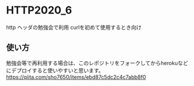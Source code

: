 # HTTP2020_6
http ヘッダの勉強会で利用 
curlを初めて使用するとき向け


## 使い方
勉強会等で再利用する場合は、このレポジトリをフォークしてからherokuなどにデプロイすると使いやすいと思います。  
https://qiita.com/sho7650/items/ebd87c5dc2c4c7abb8f0
